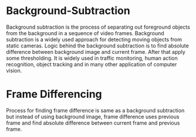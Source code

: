# Background-Subtraction

Background subtraction is the process of separating out foreground objects from the background in a sequence of video frames.
Background subtraction is a widely used approach for detecting moving objects from static cameras.
Logic behind the background subtraction is to find absolute difference between background image and current frame. After that apply some thresholding.
It is widely used in traffic monitoring, human action recognition, object tracking and in many other application of computer vision.

# Frame Differencing

Process for finding frame difference is same as a background subtraction but instead of using background image, frame difference uses previous frame and find absolute difference between current frame and previous frame.
